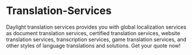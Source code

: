 # Translation-Services
Daylight translation services provides you with global localization services as document translation services, certified translation services, website translation services, transcription services, game translation services, and other styles of language translations and solutions. Get your quote now!
